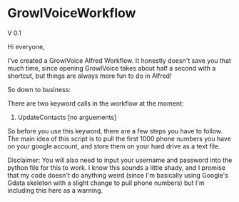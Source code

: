 GrowlVoiceWorkflow
==================

V 0.1

Hi everyone,

I've created a GrowlVoice Alfred Workflow. It honestly doesn't save you that much time, 
since opening GrowlVoice takes about half a second with a shortcut,
but things are always more fun to do in Alfred!

So down to business:

There are two keyword calls in the workflow at the moment:

1) UpdateContacts [no arguements]

So before you use this keyword, there are a few steps you have to follow. The main idea of this script is to pull the first 1000 phone numbers
you have on your google account, and store them on your hard drive as a text file. 

Disclaimer:
You will also need to input your username and password into the python file for this to work. I know this sounds a little shady, and I promise that my code doesn't do anything weird (since I'm basically
using Google's Gdata skeleton with a slight change to pull phone numbers) but I'm including this here as a warning.
